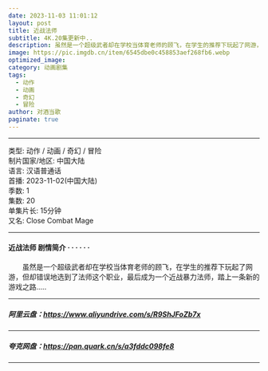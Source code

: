 ```yaml
---
date: 2023-11-03 11:01:12
layout: post
title: 近战法师
subtitle: 4K.20集更新中..
description: 虽然是一个超级武者却在学校当体育老师的顾飞，在学生的推荐下玩起了网游，但却错误地选到了法师这个职业，最后成为一个近战暴力法师，踏上一条新的游戏之路...
image: https://pic.imgdb.cn/item/6545dbe0c458853aef268fb6.webp
optimized_image: 
category: 动画剧集
tags:
  - 动作
  - 动画
  - 奇幻
  - 冒险
author: 对酒当歌
paginate: true
---
```


---

类型: 动作 / 动画 / 奇幻 / 冒险  
制片国家/地区: 中国大陆  
语言: 汉语普通话  
首播: 2023-11-02(中国大陆)  
季数: 1  
集数: 20  
单集片长: 15分钟  
又名: Close Combat Mage  

---

#### 近战法师 剧情简介 · · · · · ·

　　虽然是一个超级武者却在学校当体育老师的顾飞，在学生的推荐下玩起了网游，但却错误地选到了法师这个职业，最后成为一个近战暴力法师，踏上一条新的游戏之路.....

---

##### 阿里云盘：<https://www.aliyundrive.com/s/R9ShJFoZb7x>

---

##### 夸克网盘：<https://pan.quark.cn/s/a3fddc098fe8>

---
